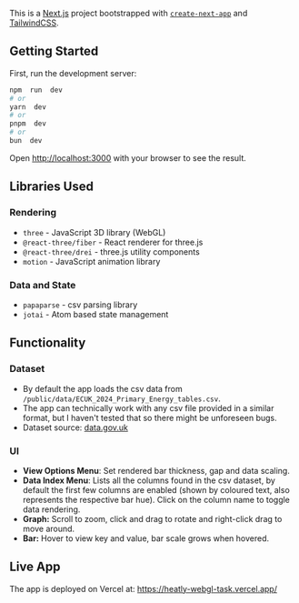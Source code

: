 This is a [Next.js](https://nextjs.org) project bootstrapped with [`create-next-app`](https://nextjs.org/docs/app/api-reference/cli/create-next-app) and [TailwindCSS](https://tailwindcss.com/).

## Getting Started

First, run the development server:

```bash
npm  run  dev
# or
yarn  dev
# or
pnpm  dev
# or
bun  dev
```

Open [http://localhost:3000](http://localhost:3000) with your browser to see the result.

## Libraries Used

### Rendering
 - `three` - JavaScript 3D library (WebGL)
 - `@react-three/fiber` - React renderer for three.js
 - `@react-three/drei` - three.js utility components
 - `motion` - JavaScript animation library
 
 ### Data and State
 - `papaparse` - csv parsing library
 - `jotai` - Atom based state management

## Functionality

### Dataset
- By default the app loads the csv data from `/public/data/ECUK_2024_Primary_Energy_tables.csv`. 
- The app can technically work with any csv file provided in a similar format, but I haven't tested that so there might be unforeseen bugs.
- Dataset source: [data.gov.uk](https://www.data.gov.uk/dataset/26afb14b-be9a-4722-916e10655d0edc38/energy-consumption-in-the-uk)

### UI
- **View Options Menu**: Set rendered bar thickness, gap and data scaling.
- **Data Index Menu**: Lists all the columns found in the csv dataset, by default the first few columns are enabled (shown by coloured text, also represents the respective bar hue). Click on the column name to toggle data rendering.
- **Graph:** Scroll to zoom, click and drag to rotate and right-click drag to move around.
- **Bar:** Hover to view key and value, bar scale grows when hovered.

## Live App
The app is deployed on Vercel at: https://heatly-webgl-task.vercel.app/
